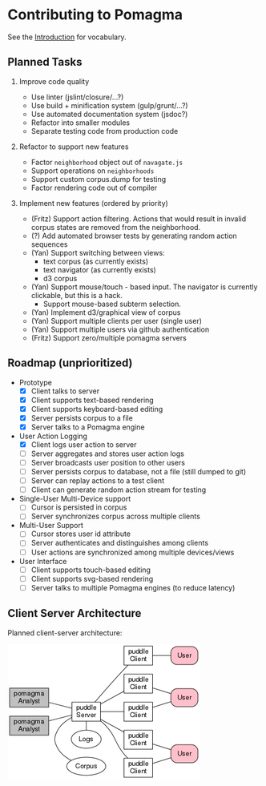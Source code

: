 # Contributing to Pomagma

See the [Introduction](/doc/intro.md) for vocabulary.

## Planned Tasks

1.  Improve code quality
    - Use linter (jslint/closure/...?)
    - Use build + minification system (gulp/grunt/...?)
    - Use automated documentation system (jsdoc?)
    - Refactor into smaller modules
    - Separate testing code from production code

2.  Refactor to support new features
    - Factor `neighborhood` object out of `navagate.js`
    - Support operations on `neighborhoods`
    - Support custom corpus.dump for testing
    - Factor rendering code out of compiler

4.  Implement new features (ordered by priority)
    -   (Fritz) Support action filtering.
        Actions that would result in invalid corpus states are removed from
        the neighborhood.
    -   (?) Add automated browser tests by generating random action sequences
    -   (Yan) Support switching between views:
        - text corpus (as currently exists)
        - text navigator (as currently exists)
        - d3 corpus
    -   (Yan) Support mouse/touch - based input.
        The navigator is currently clickable, but this is a hack.
        -   Support mouse-based subterm selection.
    -   (Yan) Implement d3/graphical view of corpus
    -   (Yan) Support multiple clients per user (single user)
    -   (Yan) Support multiple users via github authentication
    -   (Fritz) Support zero/multiple pomagma servers

## Roadmap (unprioritized)

- Prototype
    - [x] Client talks to server
    - [x] Client supports text-based rendering
    - [x] Client supports keyboard-based editing
    - [x] Server persists corpus to a file
    - [x] Server talks to a Pomagma engine
- User Action Logging
    - [x] Client logs user action to server
    - [ ] Server aggregates and stores user action logs
    - [ ] Server broadcasts user position to other users
    - [ ] Server persists corpus to database, not a file (still dumped to git)
    - [ ] Server can replay actions to a test client
    - [ ] Client can generate random action stream for testing
- Single-User Multi-Device support
    - [ ] Cursor is persisted in corpus
    - [ ] Server synchronizes corpus across multiple clients
- Multi-User Support
    - [ ] Cursor stores user id attribute
    - [ ] Server authenticates and distinguishes among clients
    - [ ] User actions are synchronized among multiple devices/views
- User Interface
    - [ ] Client supports touch-based editing
    - [ ] Client supports svg-based rendering
    - [ ] Server talks to multiple Pomagma engines (to reduce latency)

## Client Server Architecture

Planned client-server architecture:

[![Architecture](/doc/architecture.png)](/doc/architecture.pdf)
